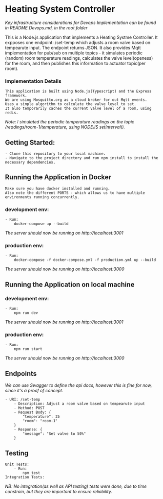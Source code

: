 # Heating System Controller

*Key infrastructure considerations for Devops Implementation can be found in README.Devops.md, in the root folder*

This is a Node.js application that implements a Heating Systme Controller. 
It expposes one endpoint: /set-temp which adjusts a room valve based on tempearute input. The endpoint returns JSON.
It also provides Mqtt implementation for pub/sub on multiple topics - it simulates periodic (random) room temperature readings, calculates the valve level(openess) for the room, and then publishes this information to actuator topic(per room).

### Implementation Details

    This application is built using Node.js(Typescript) and the Express framework.
    We are using Mosquitto.org as a cloud broker for out Mqtt events.
    Uses a simple algorithm to calculate the valve level to set.
    It also temporarily caches the current valve level of a room, using redis.

*Note: I simulated the periodic temperature readings on the topic /readings/room-1/temperature, using NODEJS setInterval().*



## Getting Started:

    - Clone this repository to your local machine.
    - Navigate to the project directory and run npm install to install the necessary dependencies.


## Running the Application in Docker

    Make sure you have docker installed and running.
    Also note the different PORTS - which allows us to have multiple environments running concurrently.

### development env:

    - Run:
        docker-compose up --build

*The server should now be running on http://localhost:3001*

### production env:

    - Run:
        docker-compose -f docker-compose.yml -f production.yml up --build

*The server should now be running on http://localhost:3000*

<!-- ------------------------------------------------------------------------- -->


## Running the Application on local machine

### development env:

    - Run:
        npm run dev

*The server should now be running on http://localhost:3001*

### production env:

    - Run:
        npm run start

*The server should now be running on http://localhost:3000*



## Endpoints

*We can use Swagger to define the api docs, however this is fine for now, since it's a proof of concept.*

    - URI: /set-temp
        - Description: Adjust a room valve based on tempearute input
        - Method: POST
        - Request Body: {
            "temperature": 25
            "room": "room-1"
        }
        - Response: {
            "message": "Set valve to 50%"
        }



## Testing

    Unit Tests: 
        - Run:
            npm test
    Integration Tests:
*NB: No integration(as well as API testing) tests were done, due to time constrain, but they are important to ensure reliability.*